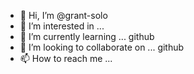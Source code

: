 - 👋 Hi, I’m @grant-solo
- 👀 I’m interested in ...
- 🌱 I’m currently learning ... github
- 💞️ I’m looking to collaborate on ... github
- 📫 How to reach me ...

<!---
grant-solo/grant-solo is a ✨ special ✨ repository because its `README.md` (this file) appears on your GitHub profile.
You can click the Preview link to take a look at your changes.
--->
